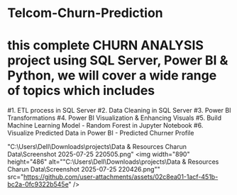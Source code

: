 # Telcom-Churn-Prediction

# this complete CHURN ANALYSIS project using SQL Server, Power BI & Python, we will cover a wide range of topics which includes
#1. ETL process in SQL Server
#2. Data Cleaning in SQL Server
#3. Power BI Transformations
#4. Power BI Visualization & Enhancing Visuals
#5. Build Machine Learning Model - Random Forest in Jupyter Notebook
#6. Visualize Predicted Data in Power BI - Predicted Churner Profile


"C:\Users\Dell\Downloads\projects\Data & Resources Charun Data\Screenshot 2025-07-25 220505.png"
<img width="890" height="486" alt=""C:\Users\Dell\Downloads\projects\Data & Resources Charun Data\Screenshot 2025-07-25 220426.png"" src="https://github.com/user-attachments/assets/02c8ea01-1acf-451b-bc2a-0fc9322b545e" />
